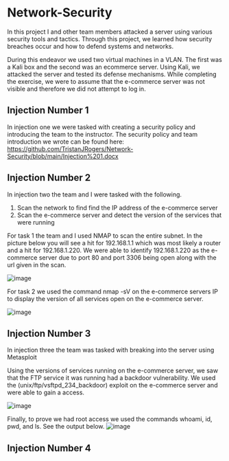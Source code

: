 # Network-Security

In this project I and other team members attacked a server using various security tools and tactics. Through this project, we learned how security breaches occur and how to defend systems and networks.

During this endeavor we used two virtual machines in a VLAN. The first was a Kali box and the second was an ecommerce server. Using Kali, we attacked the server and tested its defense mechanisms. While completing the exercise, we were to assume that the e-commerce server was not visible and therefore we did not attempt to log in.

## Injection Number 1

In injection one we were tasked with creating a security policy and introducing the team to the instructor. The security policy and team introduction we wrote can be found here: https://github.com/TristanJRogers/Network-Security/blob/main/Injection%201.docx 

## Injection Number 2

In injection two the team and I were tasked with the following. 

1. Scan the network to find find the IP address of the e-commerce server
2. Scan the e-commerce server and detect the version of the services that were running

For task 1 the team and I used NMAP to scan the entire subnet. In the picture below you will see a hit for 192.168.1.1 which was most likely a router and a hit for 192.168.1.220. We were able to identify 192.168.1.220 as the e-commerce server due to port 80 and port 3306 being open along with the url given in the scan.

![image](https://github.com/user-attachments/assets/22d9fa04-afaa-47dc-bad0-0d3e0be807d4)

For task 2 we used the command nmap -sV on the e-commerce servers IP to display the version of all services open on the e-commerce server. 

![image](https://github.com/user-attachments/assets/0e3b9e18-2af9-4d05-b8a8-42ea459a58e7)

## Injection Number 3

In injection three the team was tasked with breaking into the server using Metasploit

Using the versions of services running on the e-commerce server, we saw that the FTP service it was running had a backdoor vulnerability. We used the (unix/ftp/vsftpd_234_backdoor) exploit on the e-commerce server and were able to gain a access. 

![image](https://github.com/user-attachments/assets/1c4a3094-ca7b-4c50-9f62-5a347c6a85c9)

Finally, to prove we had root access we used the commands whoami, id, pwd, and ls. See the output below. 
![image](https://github.com/user-attachments/assets/1c4ddbf0-5961-4f41-ba46-b0869da00cff)

## Injection Number 4






